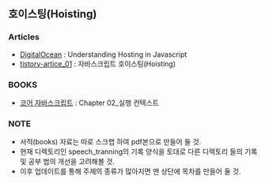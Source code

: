## 호이스팅(Hoisting)

### Articles
* [DigitalOcean](https://www.digitalocean.com/community/tutorials/understanding-hoisting-in-javascript) : Understanding Hosting in Javascript
* [tistory-artice_01](https://yuddomack.tistory.com/entry/%EC%9E%90%EB%B0%94%EC%8A%A4%ED%81%AC%EB%A6%BD%ED%8A%B8-%ED%98%B8%EC%9D%B4%EC%8A%A4%ED%8C%85Hoisting#recentComments) : 자바스크립트 호이스팅(Hoisting)

### BOOKS
* [코어 자바스크립트](https://www.aladin.co.kr/shop/wproduct.aspx?ItemId=20495467) : Chapter 02_실행 컨텍스트


### NOTE
* 서적(books) 자료는 따로 스크랩 하여 pdf본으로 만들어 둘 것.
* 현재 디렉토리인 speech_tranning의 기록 양식을 토대로 다른 디렉토리 들의 기록 및 공부 법의 개선을 고려해볼 것.
* 이후 업데이트를 통해 주제의 종류가 많아지면 맨 상단에 목차를 만들어 둘 것.
